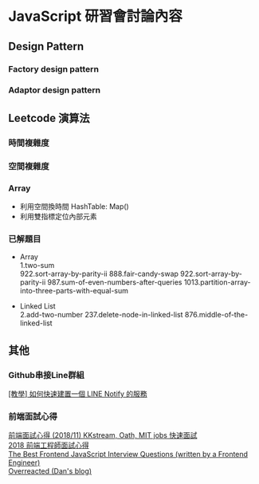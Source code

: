# JavaScript 研習會討論內容
## Design Pattern
### Factory design pattern
### Adaptor design pattern
## Leetcode 演算法
### 時間複雜度
### 空間複雜度
### Array
- 利用空間換時間 HashTable: Map()
- 利用雙指標定位內部元素
### 已解題目
- Array   
1.two-sum   
922.sort-array-by-parity-ii
888.fair-candy-swap
922.sort-array-by-parity-ii
987.sum-of-even-numbers-after-queries
1013.partition-array-into-three-parts-with-equal-sum

- Linked List   
2.add-two-number
237.delete-node-in-linked-list
876.middle-of-the-linked-list

## 其他
### Github串接Line群組
[[教學] 如何快速建置一個 LINE Notify 的服務](http://www.evanlin.com/go-line-notify/)
### 前端面試心得
[前端面試心得 (2018/11) KKstream, Oath, MIT jobs 快速面試](https://linyencheng.github.io/2018/11/12/thinking-interview/)   
[2018 前端工程師面試心得](https://medium.com/@weihanglo/2018-%E5%89%8D%E7%AB%AF%E5%B7%A5%E7%A8%8B%E5%B8%AB%E9%9D%A2%E8%A9%A6%E5%BF%83%E5%BE%97-125e633db3a2)   
[The Best Frontend JavaScript Interview Questions (written by a Frontend Engineer)](https://performancejs.com/post/hde6d32/The-Best-List-of-Frontend-JavaScript-Interview-Questions-(written-by-a-Frontend-Engineer))   
[Overreacted (Dan's blog)](https://overreacted.io/)   
